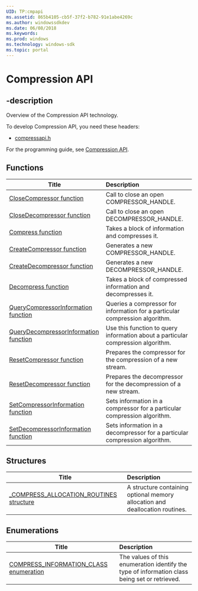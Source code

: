 ```yaml
---
UID: TP:cmpapi
ms.assetid: 865b4105-cb5f-37f2-b782-91e1abe4269c
ms.author: windowssdkdev
ms.date: 06/08/2018
ms.keywords: 
ms.prod: windows
ms.technology: windows-sdk
ms.topic: portal
---
```


# Compression API

## -description

Overview of the Compression API technology.

To develop Compression API, you need these headers:

 * [compressapi.h](../compressapi/index.md)

For the programming guide, see [Compression API](/windows/desktop/cmpapi).

## Functions

| Title   | Description   |
| ---- |:---- |
| [CloseCompressor function](..\compressapi\nf-compressapi-closecompressor.md) | Call to close an open COMPRESSOR_HANDLE. |
| [CloseDecompressor function](..\compressapi\nf-compressapi-closedecompressor.md) | Call to close an open DECOMPRESSOR_HANDLE. |
| [Compress function](..\compressapi\nf-compressapi-compress.md) | Takes a block of information and compresses it. |
| [CreateCompressor function](..\compressapi\nf-compressapi-createcompressor.md) | Generates a new COMPRESSOR_HANDLE. |
| [CreateDecompressor function](..\compressapi\nf-compressapi-createdecompressor.md) | Generates a new DECOMPRESSOR_HANDLE. |
| [Decompress function](..\compressapi\nf-compressapi-decompress.md) | Takes a block of compressed information and decompresses it. |
| [QueryCompressorInformation function](..\compressapi\nf-compressapi-querycompressorinformation.md) | Queries a compressor for information for a particular compression algorithm. |
| [QueryDecompressorInformation function](..\compressapi\nf-compressapi-querydecompressorinformation.md) | Use this function to query information about a particular compression algorithm. |
| [ResetCompressor function](..\compressapi\nf-compressapi-resetcompressor.md) | Prepares the compressor for the compression of a new stream. |
| [ResetDecompressor function](..\compressapi\nf-compressapi-resetdecompressor.md) | Prepares the decompressor for the decompression of a new stream. |
| [SetCompressorInformation function](..\compressapi\nf-compressapi-setcompressorinformation.md) | Sets information in a compressor for a particular compression algorithm. |
| [SetDecompressorInformation function](..\compressapi\nf-compressapi-setdecompressorinformation.md) | Sets information in a decompressor for a particular compression algorithm. |

## Structures

| Title   | Description   |
| ---- |:---- |
| [_COMPRESS_ALLOCATION_ROUTINES structure](..\compressapi\ns-compressapi-_compress_allocation_routines.md) | A structure containing optional memory allocation and deallocation routines. |

## Enumerations

| Title   | Description   |
| ---- |:---- |
| [COMPRESS_INFORMATION_CLASS enumeration](..\compressapi\ne-compressapi-compress_information_class.md) | The values of this enumeration identify the type of information class being set or retrieved. |
